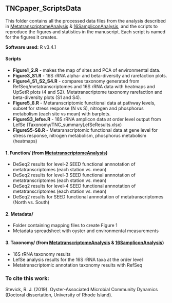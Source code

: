 ## TNCpaper_ScriptsData
This folder contains all the processed data files from the analysis described in [MetatranscriptomeAnalysis](/MetatranscriptomeAnalysis) & [16SampliconAnalysis](/16SampliconAnalysis), and the scripts to reproduce the figures and statistics in the manuscript. Each script is named for the figures it creates.

**Software used:** R v3.4.1

#### Scripts
- **Figure1_2.R** - makes the map of sites and PCA of environmental data.
- **Figure3_S1.R** - 16S rRNA alpha- and beta-diversity and rarefaction plots.
- **Figure4_S1_S2_S4.R** - compares taxonomy generated from RefSeq/metatranscriptomes and 16S rRNA data with heatmaps and UpSetR plots (4 and S2). Metatranscriptome taxonomy rarefaction and beta-diversity plots (S1 and S4).
- **Figure5_6.R** - Metaranscriptomic functional data at pathway levels, subset for stress response (N vs S), nitrogen and phosphorus metabolism (each site vs mean) with barplots.
- **FigureS3_lefse.R** - 16S rRNA amplicon data at order level output from LefSe (Taxonomy/TNC_summaryLefSeResults.xlsx)
- **FigureS5-S8.R** - Metaranscriptomic functional data at gene level for stress response, nitrogen metabolism, phosphorus metabolism (heatmaps)

#### 1. Function/ (from [MetatranscriptomeAnalysis](/MetatranscriptomeAnalysis))
- DeSeq2 results for level-2 SEED functional annnotation of metatranscriptomes (each station vs. mean)
- DeSeq2 results for level-3 SEED functional annnotation of metatranscriptomes (each station vs. mean)
- DeSeq2 results for level-4 SEED functional annnotation of metatranscriptomes (each station vs. mean)
- DeSeq2 results for SEED functional annnotation of metatranscriptomes (North vs. South)

#### 2. Metadata/
- Folder containing mapping files to create Figure 1
- Metadata spreadsheet with oyster and environmental measurements

#### 3. Taxonomy/ (from [MetatranscriptomeAnalysis](/MetatranscriptomeAnalysis) & [16SampliconAnalysis](/16SampliconAnalysis))
- 16S rRNA taxonomy results
- LefSe analysis results for the 16S rRNA taxa at the order level
- Metatranscriptomic annotation taxonomy results with RefSeq

### To cite this work:
Stevick, R. J. (2019). Oyster-Associated Microbial Community Dynamics (Doctoral dissertation, University of Rhode Island).
